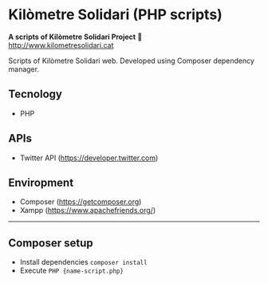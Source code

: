 # Kilòmetre Solidari (PHP scripts)

**A scripts of Kilòmetre Solidari Project** :rocket:  
http://www.kilometresolidari.cat

Scripts of Kilòmetre Solidari web. Developed using Composer dependency manager.

## Tecnology
- PHP 

## APIs
- Twitter API (https://developer.twitter.com)

## Enviropment
- Composer (https://getcomposer.org)
- Xampp (https://www.apachefriends.org/)

---

## Composer setup
- Install dependencies `composer install`
- Execute `PHP {name-script.php}`
